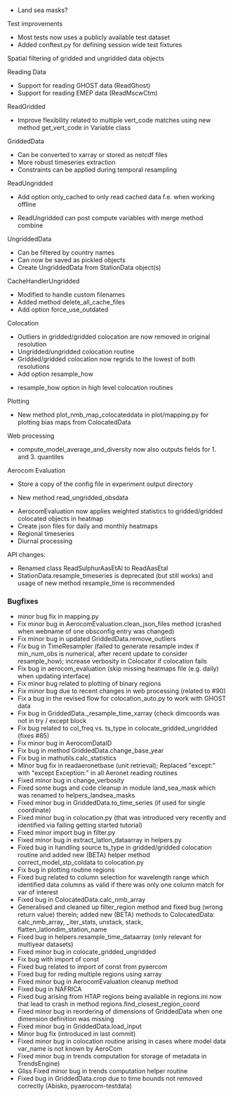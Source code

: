 * Land sea masks?

Test improvements
- Most tests now uses a publicly available test dataset
- Added conftest.py for defining session wide test fixtures

Spatial filtering of gridded and ungridded data objects

Reading Data
- Support for reading GHOST data (ReadGhost)
- Support for reading EMEP data (ReadMscwCtm)

ReadGridded
* Improve flexibility related to multiple vert_code matches using new method get_vert_code in Variable class

GriddedData
- Can be converted to xarray or stored as netcdf files
- More robust timeseries extraction
- Constraints can be applied during temporal resampling

ReadUngridded
- Add option only_cached to only read cached data f.e. when working offline
* ReadUngridded can post compute variables with merge method combine

UngriddedData
- Can be filtered by country names
- Can now be saved as pickled objects
- Create UngriddedData from StationData object(s)

CacheHandlerUngridded
- Modified to handle custom filenames
- Added method delete_all_cache_files
- Add option force_use_outdated

Colocation
- Outliers in gridded/gridded colocation are now removed in original resolution
- Ungridded/ungridded colocation routine
- Gridded/gridded colocation now regrids to the lowest of both resolutions
- Add option resample_how
* resample_how option in high level colocation routines

Plotting
- New method plot_nmb_map_colocateddata in plot/mapping.py for plotting bias maps from ColocatedData

Web processing
- compute_model_average_and_diversity now also outputs fields for 1. and 3. quantiles

Aerocom Evaluation
- Store a copy of the config file in experiment output directory
* New method read_ungridded_obsdata
- AerocomEvaluation now applies weighted statistics to gridded/gridded colocated objects in heatmap
- Create json files for daily and monthly heatmaps
- Regional timeseries
- Diurnal processing

API changes:
- Renamed class ReadSulphurAasEtAl to ReadAasEtal
- StationData.resample_timeseries is deprecated (but still works) and usage of new method resample_time is recommended

### Bugfixes

- minor bug fix in mapping.py
- Fix minor bug in AerocomEvaluation.clean_json_files method (crashed when webname of one obsconfig entry was changed)
- Fix minor bug in updated GriddedData.remove_outliers
- Fix bug in TimeResampler (failed to generate resample index if min_num_obs is numerical, after recent update to consider resample_how); increase verbosity in Colocator if colocation fails
- Fix bug in aerocom_evaluation (skip missing heatmaps file (e.g. daily) when updating interface)
- Fix minor bug related to plotting of binary regions
- Fix minor bug due to recent changes in web processing (related to #90)
- Fix a bug in the revised flow for colocation_auto.py to work with GHOST data
- Fix bug in GriddedData._resample_time_xarray (check dimcoords was not in try / except block
- Fix bug related to col_freq vs. ts_type in colocate_gridded_ungridded (fixes #85)
- Fix minor bug in AerocomDataID
- Fix bug in method GriddedData.change_base_year
- Fix bug in mathutils.calc_statistics
- Minor bug fix in readaeronetbase (unit retrieval); Replaced "except:" with "except Exception:" in all Aeronet reading routines
- Fixed minor bug in change_verbosity
- Fixed some bugs and code cleanup in module land_sea_mask which was renamed to helpers_landsea_masks
- Fixed minor bug in GriddedData.to_time_series (if used for single coordinate)
- Fixed minor bug in colocation.py (that was introduced very recently and identified via failing getting started tutorial)
- Fixed minor import bug in filter.py
- Fixed minor bug in extract_latlon_dataarray in helpers.py
- Fixed bug in handling source ts_type in gridded/gridded colocation routine and added new (BETA) helper method correct_model_stp_coldata to colocation.py
- Fix bug in plotting routine regions
- Fixed bug related to column selection for wavelength range which identified data columns as valid if there was only one column match for var of interest
- Fixed bug in ColocatedData.calc_nmb_array
- Generalised and cleaned up filter_region method and fixed bug (wrong return value) therein; added new (BETA)  methods to ColocatedData: calc_nmb_array, _iter_stats, unstack, stack, flatten_latlondim_station_name
- Fixed bug in helpers.resample_time_dataarray (only relevant for multiyear datasets)
- Fixed minor bug in colocate_gridded_ungridded
- Fix bug with import of const
- Fixed bug related to import of const from pyaercom
- Fixed bug for reding multiple regions using xarray
- Fixed minor bug in AerocomEvaluation cleanup method
- Fixed bug in NAFRICA
- Fixed bug arising from HTAP regions being available in regions.ini now that lead to crash in method regions.find_closest_region_coord
- Fixed minor bug in reordering of dimensions of GriddedData when one dimension definition was missing
- Fixed minor bug in GriddedData.load_input
- Minor bug fix (introduced in last commit)
- Fixed minor bug in colocation routine arising in cases where model data var_name is not known by AeroCom
- Fixed minor bug in trends computation for storage of metadata in TrendsEngine)
- Gliss	Fixed minor bug in trends computation helper routine
- Fixed bug in GriddedData.crop due to time bounds not removed correctly (Abisko, pyaerocom-testdata)

